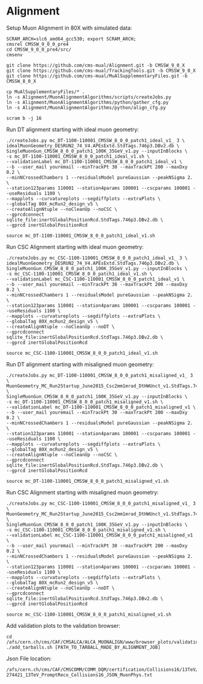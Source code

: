 # Alignment

Setup Muon Alignment in 80X with simulated data:

    SCRAM_ARCH=slc6_amd64_gcc530; export SCRAM_ARCH;
    cmsrel CMSSW_9_0_0_pre4
    cd CMSSW_9_0_0_pre4/src/
    cmsenv
    
    git clone https://github.com/cms-mual/Alignment.git -b CMSSW_9_0_X
    git clone https://github.com/cms-mual/TrackingTools.git -b CMSSW_9_0_X
    git clone https://github.com/cms-mual/MuAlSupplementaryFiles.git -b CMSSW_8_0_X
    
    cp MuAlSupplementaryFiles/* .
    ln -s Alignment/MuonAlignmentAlgorithms/scripts/createJobs.py
    ln -s Alignment/MuonAlignmentAlgorithms/python/gather_cfg.py
    ln -s Alignment/MuonAlignmentAlgorithms/python/align_cfg.py
    
    scram b -j 16

Run DT alignment starting with ideal muon geometry:

    ./createJobs.py mc_DT-1100-110001_CMSSW_8_0_0_patch1_ideal_v1_ 3 \
    idealMuonGeometry_DESRUN2_74_V4.APEsExtd.StdTags.746p3.DBv2.db \
    SingleMuonGun_CMSSW_8_0_0_patch1_100K_35GeV_v1.py --inputInBlocks \
    -s mc_DT-1100-110001_CMSSW_8_0_0_patch1_ideal_v1.sh \
    --validationLabel mc_DT-1100-110001_CMSSW_8_0_0_patch1_ideal_v1 \
    --b --user_mail youremail --minTrackPt 30 --maxTrackPt 200 --maxDxy 0.2 \
    --minNCrossedChambers 1 --residualsModel pureGaussian --peakNSigma 2. \
    --station123params 110001 --station4params 100001 --cscparams 100001 --useResiduals 1100 \
    --mapplots --curvatureplots --segdiffplots --extraPlots \
    --globalTag 80X_mcRun2_design_v5 \
    --createAlignNtuple --noCleanUp --noCSC \
    --gprcdconnect sqlite_file:inertGlobalPositionRcd.StdTags.746p3.DBv2.db \
    --gprcd inertGlobalPositionRcd
    
    source mc_DT-1100-110001_CMSSW_8_0_0_patch1_ideal_v1.sh

Run CSC Alignment starting with ideal muon geometry:

    ./createJobs.py mc_CSC-1100-110001_CMSSW_8_0_0_patch1_ideal_v1_ 3 \
    idealMuonGeometry_DESRUN2_74_V4.APEsExtd.StdTags.746p3.DBv2.db \
    SingleMuonGun_CMSSW_8_0_0_patch1_100K_35GeV_v1.py --inputInBlocks \
    -s mc_CSC-1100-110001_CMSSW_8_0_0_patch1_ideal_v1.sh \
    --validationLabel mc_CSC-1100-110001_CMSSW_8_0_0_patch1_ideal_v1 \
    --b --user_mail youremail --minTrackPt 30 --maxTrackPt 200 --maxDxy 0.2 \
    --minNCrossedChambers 1 --residualsModel pureGaussian --peakNSigma 2. \
    --station123params 110001 --station4params 100001 --cscparams 100001 --useResiduals 1100 \
    --mapplots --curvatureplots --segdiffplots --extraPlots \
    --globalTag 80X_mcRun2_design_v5 \
    --createAlignNtuple --noCleanUp --noDT \
    --gprcdconnect sqlite_file:inertGlobalPositionRcd.StdTags.746p3.DBv2.db \
    --gprcd inertGlobalPositionRcd
    
    source mc_CSC-1100-110001_CMSSW_8_0_0_patch1_ideal_v1.sh
    
Run DT alignment starting with misaligned muon geometry:

    ./createJobs.py mc_DT-1100-110001_CMSSW_8_0_0_patch1_misaligned_v1_ 3 \
    MuonGeometry_MC_Run2Startup_June2015_Csc2mm1mrad_DtHWUnct_v1.StdTags.746p3.DBv2.db \
    SingleMuonGun_CMSSW_8_0_0_patch1_100K_35GeV_v1.py --inputInBlocks \
    -s mc_DT-1100-110001_CMSSW_8_0_0_patch1_misaligned_v1.sh \
    --validationLabel mc_DT-1100-110001_CMSSW_8_0_0_patch1_misaligned_v1 \
    --b --user_mail youremail --minTrackPt 30 --maxTrackPt 200 --maxDxy 0.2 \
    --minNCrossedChambers 1 --residualsModel pureGaussian --peakNSigma 2. \
    --station123params 110001 --station4params 100001 --cscparams 100001 --useResiduals 1100 \
    --mapplots --curvatureplots --segdiffplots --extraPlots \
    --globalTag 80X_mcRun2_design_v5 \
    --createAlignNtuple --noCleanUp --noCSC \
    --gprcdconnect sqlite_file:inertGlobalPositionRcd.StdTags.746p3.DBv2.db \
    --gprcd inertGlobalPositionRcd
    
    source mc_DT-1100-110001_CMSSW_8_0_0_patch1_misaligned_v1.sh

Run CSC Alignment starting with misaligned muon geometry:

    ./createJobs.py mc_CSC-1100-110001_CMSSW_8_0_0_patch1_misaligned_v1_ 3 \
    MuonGeometry_MC_Run2Startup_June2015_Csc2mm1mrad_DtHWUnct_v1.StdTags.746p3.DBv2.db \
    SingleMuonGun_CMSSW_8_0_0_patch1_100K_35GeV_v1.py --inputInBlocks \
    -s mc_CSC-1100-110001_CMSSW_8_0_0_patch1_misaligned_v1.sh \
    --validationLabel mc_CSC-1100-110001_CMSSW_8_0_0_patch1_misaligned_v1 \
    --b --user_mail youremail --minTrackPt 30 --maxTrackPt 200 --maxDxy 0.2 \
    --minNCrossedChambers 1 --residualsModel pureGaussian --peakNSigma 2. \
    --station123params 110001 --station4params 100001 --cscparams 100001 --useResiduals 1100 \
    --mapplots --curvatureplots --segdiffplots --extraPlots \
    --globalTag 80X_mcRun2_design_v5 \
    --createAlignNtuple --noCleanUp --noDT \
    --gprcdconnect sqlite_file:inertGlobalPositionRcd.StdTags.746p3.DBv2.db \
    --gprcd inertGlobalPositionRcd
    
    source mc_CSC-1100-110001_CMSSW_8_0_0_patch1_misaligned_v1.sh

Add validation plots to the validation browser:

    cd /afs/cern.ch/cms/CAF/CMSALCA/ALCA_MUONALIGN/www/browser_plots/validation
    ./add_tarballs.sh [PATH_TO_TARBALL_MADE_BY_ALIGNMENT_JOB]

Json File location:

    /afs/cern.ch/cms/CAF/CMSCOMM/COMM_DQM/certification/Collisions16/13TeV/Cert_271036-274421_13TeV_PromptReco_Collisions16_JSON_MuonPhys.txt 
